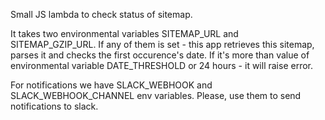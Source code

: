 Small JS lambda to check status of sitemap.

It takes two environmental variables SITEMAP_URL and SITEMAP_GZIP_URL.
If any of them is set - this app retrieves this sitemap, parses it and checks the first occurence's date. 
If it's more than value of environmental variable DATE_THRESHOLD or 24 hours - it will raise error.

For notifications we have SLACK_WEBHOOK and SLACK_WEBHOOK_CHANNEL env variables. Please, use them to send notifications to slack.